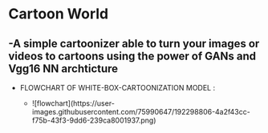 # Cartoon World
 ## -A simple cartoonizer able to turn your images or videos to cartoons using the power of GANs and Vgg16 NN archticture


<ul>
<li> FLOWCHART OF WHITE-BOX-CARTOONIZATION MODEL :</li>
<ul>
<li>![flowchart](https://user-images.githubusercontent.com/75990647/192298806-4a2f43cc-f75b-43f3-9dd6-239ca8001937.png)
 </li>

